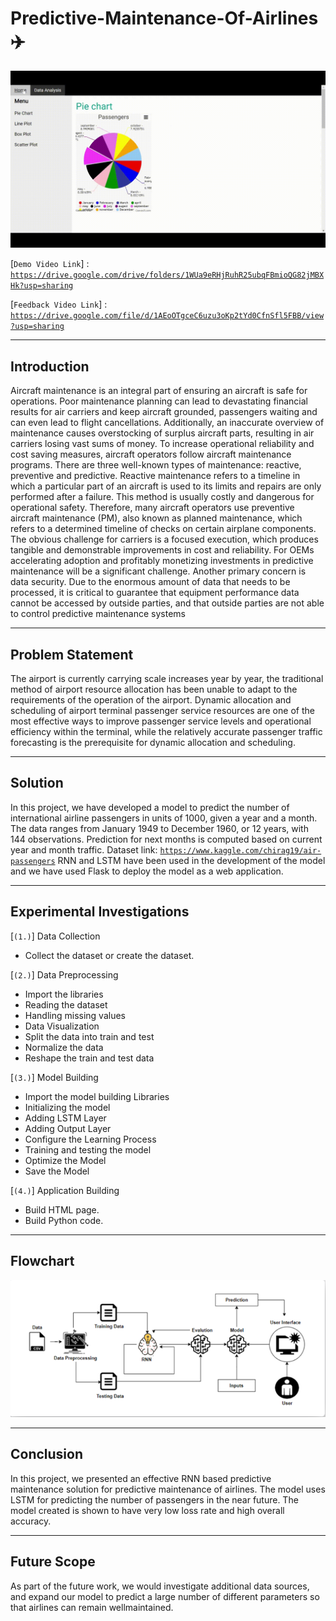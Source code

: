 # Predictive-Maintenance-Of-Airlines :airplane:

<img src="https://github.com/smartinternz02/SI-GuidedProject-4669-1626958329/blob/main/Dataset/demo.gif" >

[`Demo Video Link`] : [`https://drive.google.com/drive/folders/1WUa9eRHjRuhR25ubqFBmioQG82jMBXHk?usp=sharing`](https://drive.google.com/drive/folders/1WUa9eRHjRuhR25ubqFBmioQG82jMBXHk?usp=sharing)

[`Feedback Video Link`] : [`https://drive.google.com/file/d/1AEoOTgceC6uzu3oKp2tYd0CfnSfl5FBB/view?usp=sharing`](https://drive.google.com/file/d/1AEoOTgceC6uzu3oKp2tYd0CfnSfl5FBB/view?usp=sharing)
_______________________________________________________________________________________________

## Introduction
Aircraft maintenance is an integral part of ensuring an aircraft is safe for operations. Poor
maintenance planning can lead to devastating financial results for air carriers and keep
aircraft grounded, passengers waiting and can even lead to flight cancellations.
Additionally, an inaccurate overview of maintenance causes overstocking of surplus aircraft
parts, resulting in air carriers losing vast sums of money.
To increase operational reliability and cost saving measures, aircraft operators follow
aircraft maintenance programs. There are three well-known types of maintenance:
reactive, preventive and predictive. Reactive maintenance refers to a timeline in which a
particular part of an aircraft is used to its limits and repairs are only performed after a
failure. This method is usually costly and dangerous for operational safety. Therefore,
many aircraft operators use preventive aircraft maintenance (PM), also known as planned
maintenance, which refers to a determined timeline of checks on certain airplane
components.
The obvious challenge for carriers is a focused execution, which produces tangible and
demonstrable improvements in cost and reliability. For OEMs accelerating adoption and
profitably monetizing investments in predictive maintenance will be a significant challenge.
Another primary concern is data security. Due to the enormous amount of data that needs
to be processed, it is critical to guarantee that equipment performance data cannot be
accessed by outside parties, and that outside parties are not able to control predictive
maintenance systems

___________________________________________________________________________________________________

## Problem Statement 

The airport is currently carrying scale increases year by year, the traditional method of
airport resource allocation has been unable to adapt to the requirements of the operation
of the airport. Dynamic allocation and scheduling of airport terminal passenger service
resources are one of the most effective ways to improve passenger service levels and
operational efficiency within the terminal, while the relatively accurate passenger traffic
forecasting is the prerequisite for dynamic allocation and scheduling.

_____________________________________________________________________________________________________

## Solution

In this project, we have developed a model to predict the number of international airline
passengers in units of 1000, given a year and a month.
The data ranges from January 1949 to December 1960, or 12 years, with 144 observations.
Prediction for next months is computed based on current year and month traffic.
Dataset link: [`https://www.kaggle.com/chirag19/air-passengers`](https://www.kaggle.com/chirag19/air-passengers)
RNN and LSTM have been used in the development of the model and we have used Flask
to deploy the model as a web application.

______________________________________________________________________________________________________

## Experimental Investigations

[`(1.)`] Data Collection
- Collect the dataset or create the dataset.

[`(2.)`] Data Preprocessing
- Import the libraries
- Reading the dataset
- Handling missing values
- Data Visualization
- Split the data into train and test
- Normalize the data
- Reshape the train and test data

[`(3.)`] Model Building
- Import the model building Libraries
- Initializing the model
- Adding LSTM Layer
- Adding Output Layer
- Configure the Learning Process
- Training and testing the model
- Optimize the Model
- Save the Model

[`(4.)`] Application Building
- Build HTML page.
- Build Python code.

__________________________________________________________________________________________

## Flowchart

<img src="https://github.com/smartinternz02/SI-GuidedProject-4669-1626958329/blob/main/Dataset/flowchart.PNG" >

__________________________________________________________________________________________

## Conclusion

In this project, we presented an effective RNN based predictive maintenance solution for
predictive maintenance of airlines. The model uses LSTM for predicting the number of
passengers in the near future. The model created is shown to have very low loss rate and
high overall accuracy.

__________________________________________________________________________________________

## Future Scope

As part of the future work, we would investigate additional data sources, and expand our
model to predict a large number of different parameters so that airlines can remain wellmaintained.

